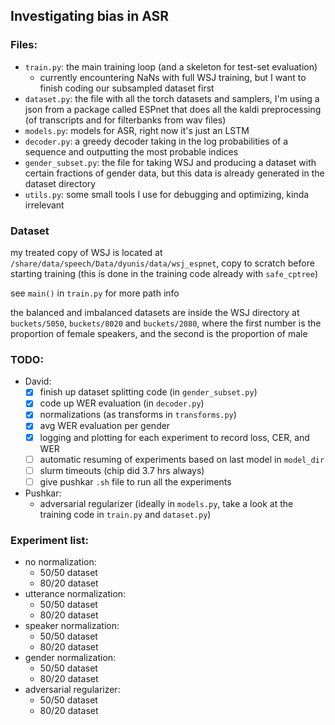 ## Investigating bias in ASR

### Files:
- `train.py`: the main training loop (and a skeleton for test-set evaluation)
  - currently encountering NaNs with full WSJ training, but I want to finish 
    coding our subsampled dataset first
- `dataset.py`: the file with all the torch datasets and samplers, I'm using 
  a json from a package called ESPnet that does all the kaldi preprocessing (of
  transcripts and for filterbanks from wav files)
- `models.py`: models for ASR, right now it's just an LSTM
- `decoder.py`: a greedy decoder taking in the log probabilities of a sequence
  and outputting the most probable indices
- `gender_subset.py`: the file for taking WSJ and producing a dataset with 
  certain fractions of gender data, but this data is already generated in the
  dataset directory
- `utils.py`: some small tools I use for debugging and optimizing, kinda 
  irrelevant

### Dataset
my treated copy of WSJ is located at `/share/data/speech/Data/dyunis/data/wsj_espnet`,
copy to scratch before starting training (this is done in the training code 
already with `safe_cptree`)

see `main()` in `train.py` for more path info

the balanced and imbalanced datasets are inside the WSJ directory at 
`buckets/5050`, `buckets/8020` and `buckets/2080`, where the first number is 
the proportion of female speakers, and the second is the proportion of male

### TODO:
- David:
  - [x] finish up dataset splitting code (in `gender_subset.py`)
  - [x] code up WER evaluation (in `decoder.py`)
  - [x] normalizations (as transforms in `transforms.py`)
  - [x] avg WER evaluation per gender
  - [x] logging and plotting for each experiment to record loss, CER, and WER
  - [ ] automatic resuming of experiments based on last model in `model_dir`
  - [ ] slurm timeouts (chip did 3.7 hrs always)
  - [ ] give pushkar `.sh` file to run all the experiments
- Pushkar:
  - adversarial regularizer (ideally in `models.py`, take a look at the training
    code in `train.py` and `dataset.py`)

### Experiment list:
- no normalization:
  - 50/50 dataset
  - 80/20 dataset
- utterance normalization:
  - 50/50 dataset
  - 80/20 dataset
- speaker normalization:
  - 50/50 dataset
  - 80/20 dataset
- gender normalization:
  - 50/50 dataset
  - 80/20 dataset
- adversarial regularizer:
  - 50/50 dataset
  - 80/20 dataset

